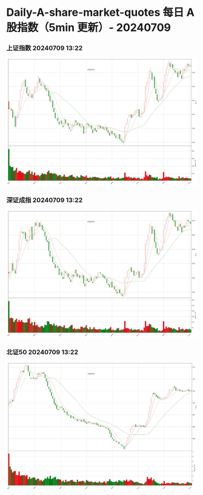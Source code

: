
# Daily-A-share-market-quotes 每日 A 股指数（5min 更新）- 20240709

### 上证指数 20240709 13:22
![](./fig/2024/7/20240709-sh000001.png)

### 深证成指 20240709 13:22
![](./fig/2024/7/20240709-sz399001.png)

### 北证50 20240709 13:22
![](./fig/2024/7/20240709-bj899050.png)
